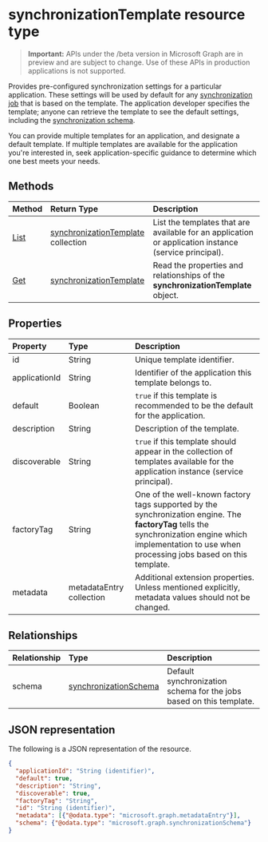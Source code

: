 # synchronizationTemplate resource type

> **Important:** APIs under the /beta version in Microsoft Graph are in preview and are subject to change. Use of these APIs in production applications is not supported.

Provides pre-configured synchronization settings for a particular application. These settings will be used by default for any [synchronization job](synchronization_synchronizationjob.md) that is based on the template. The application developer specifies the template; anyone can retrieve the template to see the default settings, including the [synchronization schema](synchronization_synchronizationschema.md).

You can provide multiple templates for an application, and designate a default template. If multiple templates are available for the application you're interested in, seek application-specific guidance to determine which one best meets your needs.

## Methods

| Method        | Return Type               | Description                  |
|:--------------|:--------------------------|:-----------------------------|
|[List](../api/synchronization_synchronizationtemplate_list.md)    |[synchronizationTemplate](synchronization_template.md) collection  |List the templates that are available for an application or application instance (service principal).|
|[Get](../api/synchronization_template_get.md)      |[synchronizationTemplate](synchronization_template.md)   |Read the properties and relationships of the **synchronizationTemplate** object.|
<!-- 
|[Create](../api/synchronization_synchronizationtemplate_post.md) |[synchronizationTemplate](synchronization_template.md)   |Create a new template for an application.|
|[Update](../api/synchronization_synchronizationtemplate_put.md)   |[synchronizationTemplate](synchronization_template.md)   |Update the template.| 
-->

## Properties

| Property      | Type                      | Description                  |
|:--------------|:--------------------------|:-----------------------------|
|id             |String                     |Unique template identifier.|
|applicationId  |String                     |Identifier of the application this template belongs to.|
|default        |Boolean                    |`true` if this template is recommended to be the default for the application.|
|description    |String                     |Description of the template.|
|discoverable   |String                     |`true` if this template should appear in the collection of templates available for the application instance (service principal).|
|factoryTag     |String                     |One of the well-known factory tags supported by the synchronization engine. The **factoryTag** tells the synchronization engine which implementation to use when processing jobs based on this template.|
|metadata       |metadataEntry collection   |Additional extension properties. Unless mentioned explicitly, metadata values should not be changed.|

## Relationships
| Relationship      | Type	    |Description|
|:------------------|:----------|:----------|
|schema             |[synchronizationSchema](synchronization_synchronizationschema.md)     |Default synchronization schema for the jobs based on this template.|

## JSON representation

The following is a JSON representation of the resource.

<!-- {
  "blockType": "resource",
  "optionalProperties": [

  ],
  "@odata.type": "microsoft.graph.synchronizationTemplate"
}-->

```json
{
  "applicationId": "String (identifier)",
  "default": true,
  "description": "String",
  "discoverable": true,
  "factoryTag": "String",
  "id": "String (identifier)",
  "metadata": [{"@odata.type": "microsoft.graph.metadataEntry"}],
  "schema": {"@odata.type": "microsoft.graph.synchronizationSchema"}
}

```

<!-- uuid: 8fcb5dbc-d5aa-4681-8e31-b001d5168d79
2015-10-25 14:57:30 UTC -->
<!-- {
  "type": "#page.annotation",
  "description": "synchronizationTemplate resource",
  "keywords": "",
  "section": "documentation",
  "tocPath": ""
}-->